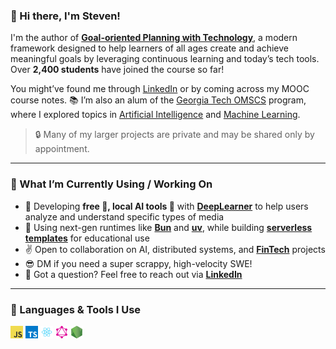 ### 👋 Hi there, I'm Steven!

I'm the author of [**Goal-oriented Planning with Technology**](https://www.udemy.com/course/goal-oriented-framework/), a modern framework designed to help learners of all ages create and achieve meaningful goals by leveraging continuous learning and today’s tech tools. Over **2,400 students** have joined the course so far!

You might’ve found me through [LinkedIn](https://www.linkedin.com/in/stevenxchung/) or by coming across my MOOC course notes. 📚 I’m also an alum of the [Georgia Tech OMSCS](https://omscs.gatech.edu/) program, where I explored topics in [Artificial Intelligence](https://www.britannica.com/technology/artificial-intelligence) and [Machine Learning](https://mitsloan.mit.edu/ideas-made-to-matter/machine-learning-explained).

> 🔒 Many of my larger projects are private and may be shared only by appointment.

---

### 🚧 What I’m Currently Using / Working On

- 🧠 Developing **free 👀, local AI tools 🤖** with [**DeepLearner**](https://github.com/stevenxchung/DeepLearner) to help users analyze and understand specific types of media  
- 🌱 Using next-gen runtimes like [**Bun**](https://bun.sh/) and [**uv**](https://docs.astral.sh/uv/), while building [**serverless templates**](https://github.com/stevenxchung/serverless-samples) for educational use  
- ✌ Open to collaboration on AI, distributed systems, and [**FinTech**](https://www.investopedia.com/terms/f/fintech.asp) projects  
- 😎 DM if you need a super scrappy, high-velocity SWE!  
- 💬 Got a question? Feel free to reach out via [**LinkedIn**](https://www.linkedin.com/in/stevenxchung/)

---

### 🧰 Languages & Tools I Use

<code><img height="20" src="https://raw.githubusercontent.com/github/explore/80688e429a7d4ef2fca1e82350fe8e3517d3494d/topics/javascript/javascript.png" alt="JavaScript"></code>
<code><img height="20" src="https://raw.githubusercontent.com/github/explore/80688e429a7d4ef2fca1e82350fe8e3517d3494d/topics/typescript/typescript.png" alt="TypeScript"></code>
<code><img height="20" src="https://raw.githubusercontent.com/github/explore/80688e429a7d4ef2fca1e82350fe8e3517d3494d/topics/react/react.png" alt="React"></code>
<code><img height="20" src="https://raw.githubusercontent.com/github/explore/5c058a388828bb5fde0bcafd4bc867b5bb3f26f3/topics/graphql/graphql.png" alt="GraphQL"></code>
<code><img height="20" src="https://raw.githubusercontent.com/github/explore/80688e429a7d4ef2fca1e82350fe8e3517d3494d/topics/nodejs/nodejs.png" alt="Node.js"></code>
